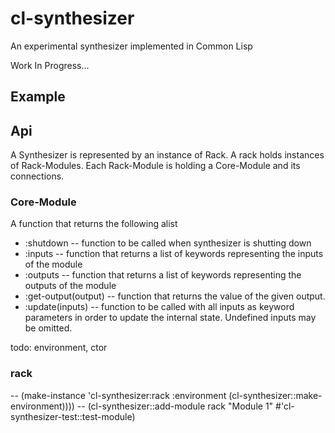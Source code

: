 # cl-synthesizer
An experimental synthesizer implemented in Common Lisp

Work In Progress...

## Example



## Api

A Synthesizer is represented by an instance of Rack. A rack holds instances of Rack-Modules. Each Rack-Module
is holding a Core-Module and its connections.

### Core-Module

A function that returns the following alist

- :shutdown -- function to be called when synthesizer is shutting down
- :inputs -- function that returns a list of keywords representing the inputs of the module 
- :outputs -- function that returns a list of keywords representing the outputs of the module 
- :get-output(output) -- function that returns the value of the given output.
- :update(inputs) -- function to be called with all inputs as keyword parameters in order to update the internal state.
   Undefined inputs may be omitted.


todo: environment, ctor
### rack

-- (make-instance 'cl-synthesizer:rack :environment (cl-synthesizer::make-environment))))
--     (cl-synthesizer::add-module rack "Module 1" #'cl-synthesizer-test::test-module)


